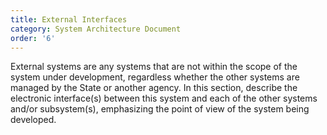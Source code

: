 ```yaml
---
title: External Interfaces
category: System Architecture Document
order: '6'
---
```


External systems are any systems that are not within the scope of the system under development, regardless whether the other systems are managed by the State or another agency.  In this section, describe the electronic interface(s) between this system and each of the other systems and/or subsystem(s), emphasizing the point of view of the system being developed.
